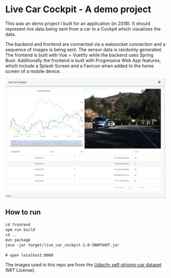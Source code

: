# Live Car Cockpit - A demo project

This was an demo project I built for an application (in 2018). It should represent live data being sent from a car to a Cockpit which visualizes the data. 

The backend and frontend are connected via a websocket connection and a sequence of images is being sent. The sensor data is randomly generated. The frontend is built with Vue + Vuetify while the backend uses Spring Boot. Additionally the frontend is built with Progressive Web App features, which include a Splash Screen and a Favicon when added to the home screen of a mobile device.

![Live Car Cockpit Screenshot](live_car_cockpit.png)

## How to run

```
cd frontend
npm run build
cd ..
mvn package
java -jar target/live_car_cockpit-1.0-SNAPSHOT.jar

# open localhost:8080
```

The images used in this repo are from the [Udacity self-driving-car dataset](https://github.com/udacity/self-driving-car/tree/master/datasets/CH2) (MIT License).

